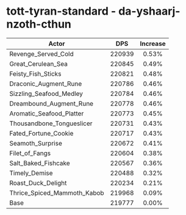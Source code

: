 # tott-tyran-standard - da-yshaarj-nzoth-cthun
| Actor | DPS | Increase |
|---|:---:|:---:|
|Revenge_Served_Cold|220939|0.53%|
|Great_Cerulean_Sea|220845|0.49%|
|Feisty_Fish_Sticks|220821|0.48%|
|Draconic_Augment_Rune|220786|0.46%|
|Sizzling_Seafood_Medley|220784|0.46%|
|Dreambound_Augment_Rune|220778|0.46%|
|Aromatic_Seafood_Platter|220773|0.45%|
|Thousandbone_Tongueslicer|220731|0.43%|
|Fated_Fortune_Cookie|220717|0.43%|
|Seamoth_Surprise|220672|0.41%|
|Filet_of_Fangs|220604|0.38%|
|Salt_Baked_Fishcake|220567|0.36%|
|Timely_Demise|220488|0.32%|
|Roast_Duck_Delight|220234|0.21%|
|Thrice_Spiced_Mammoth_Kabob|219968|0.09%|
|Base|219777|0.00%|
